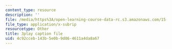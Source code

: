 ```yaml
---
content_type: resource
description: ''
file: /media/https%3A/open-learning-course-data-rc.s3.amazonaws.com/15-390-new-enterprises-spring-2013/4c92cceb143b5e0b9d864611a4da8a67_Ma3ANiGPVNU.vtt
file_type: application/x-subrip
resourcetype: Other
title: 3play caption file
uid: 4c92cceb-143b-5e0b-9d86-4611a4da8a67
---
```

